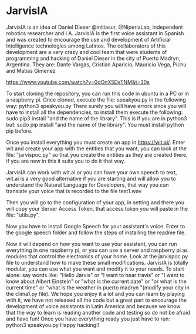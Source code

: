# JarvisIA
JarvisIA is an idea of Daniel Dieser @initiasur, @NiperiaLab, independent robotics researcher and I.A. JarvisIA is the first voice assistant in Spanish and was created to encourage the use and development of Artificial Intelligence technologies among Latinos. The collaborators of this development are a very crazy and cool team that were students of programming and hacking of Daniel Dieser in the city of Puerto Madryn, Argentina. They are: Dante Vargas, Cristian Aparicio, Mauricio Vega, Pichu and Matias Gimenez

https://www.youtube.com/watch?v=0dOnX5DsTNM&t=30s

To start cloning the repository, you can run this code in ubuntu in a PC or in a raspberry pi.
Once cloned, execute the file: speakyou.py in the following way: python3 speakyou.py
There surely you will have errors since you will have to install all the dependencies, to install them execute the following: sudo pip3 install "and the name of the library". This is if you are in python3 but: sudo pip install "and the name of the library". You must install python pip before.

Once you install everything you must create an app in https://wit.ai/.
Enter wit and create your app with the entities that you want, you can look at the file: "jarvispoc.py" so that you create the entities as they are created there, if you are new in this it suits you to do it that way.

JarvisIA can work with wit.ai or you can have your own speech to text, wit.ai is a very good alternative if you are starting and will allow you to understand the Natural Language for Developers, that way you can translate your voice that is recorded to the file test1.wav

Then you will go to the configuration of your app, in setting and there you will copy your
Server Access Token, that access token you will paste in the file: "utils.py".


Now you have to install Google Speech for your assistant's voice. Enter
to the google speech folder and follow the steps of installing the readme file.

Now it will depend on how you want to use your assistant, you can run everything in one raspberry pi, or you can use a server and raspberry pi as modules that control the electronics of your home. Look at the jarvispoc.py file to understand how to make these small modifications.
JarvisIA is totally modular, you can use what you want and modify it to your needs.
To start alone: ​​say words like: "Hello Jarvis" or "I want to hear travis" or "I want to know about Albert Einstein" or "what is the current date" or "or what is the current time" or "what is the weather in puerto madryn "(modify your city in the clima1.py file).
We hope you enjoy it a lot and you can learn by playing with it, we have not released all the code but a great part to encourage the development of voice assistants in Latin America and because we know that the way to learn is reading another code and testing so do not be afraid and have fun! 
Once you have everything ready you just have to run: python3 speakyou.py
Happy hacking!!
